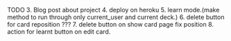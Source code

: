 TODO
3. Blog post about project
4. deploy on heroku
5. learn mode.(make method to run through only current_user
    and current deck.)
6. delete button for card reposition ???
7. delete button on show card page fix position
8. action for learnt button on edit card.
